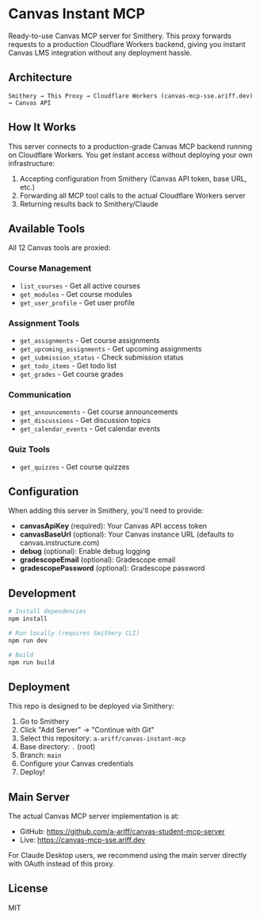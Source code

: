 # Canvas Instant MCP

Ready-to-use Canvas MCP server for Smithery. This proxy forwards requests to a production Cloudflare Workers backend, giving you instant Canvas LMS integration without any deployment hassle.

## Architecture

```
Smithery → This Proxy → Cloudflare Workers (canvas-mcp-sse.ariff.dev) → Canvas API
```

## How It Works

This server connects to a production-grade Canvas MCP backend running on Cloudflare Workers. You get instant access without deploying your own infrastructure:

1. Accepting configuration from Smithery (Canvas API token, base URL, etc.)
2. Forwarding all MCP tool calls to the actual Cloudflare Workers server
3. Returning results back to Smithery/Claude

## Available Tools

All 12 Canvas tools are proxied:

### Course Management
- `list_courses` - Get all active courses
- `get_modules` - Get course modules
- `get_user_profile` - Get user profile

### Assignment Tools
- `get_assignments` - Get course assignments
- `get_upcoming_assignments` - Get upcoming assignments
- `get_submission_status` - Check submission status
- `get_todo_items` - Get todo list
- `get_grades` - Get course grades

### Communication
- `get_announcements` - Get course announcements
- `get_discussions` - Get discussion topics
- `get_calendar_events` - Get calendar events

### Quiz Tools
- `get_quizzes` - Get course quizzes

## Configuration

When adding this server in Smithery, you'll need to provide:

- **canvasApiKey** (required): Your Canvas API access token
- **canvasBaseUrl** (optional): Your Canvas instance URL (defaults to canvas.instructure.com)
- **debug** (optional): Enable debug logging
- **gradescopeEmail** (optional): Gradescope email
- **gradescopePassword** (optional): Gradescope password

## Development

```bash
# Install dependencies
npm install

# Run locally (requires Smithery CLI)
npm run dev

# Build
npm run build
```

## Deployment

This repo is designed to be deployed via Smithery:

1. Go to Smithery
2. Click "Add Server" → "Continue with Git"
3. Select this repository: `a-ariff/canvas-instant-mcp`
4. Base directory: `.` (root)
5. Branch: `main`
6. Configure your Canvas credentials
7. Deploy!

## Main Server

The actual Canvas MCP server implementation is at:
- GitHub: https://github.com/a-ariff/canvas-student-mcp-server
- Live: https://canvas-mcp-sse.ariff.dev

For Claude Desktop users, we recommend using the main server directly with OAuth instead of this proxy.

## License

MIT
